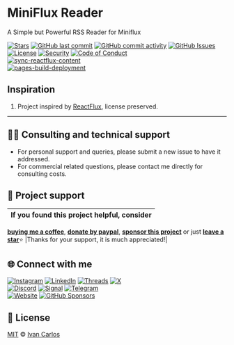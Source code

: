# MiniFlux Reader
A Simple but Powerful RSS Reader for Miniflux

<!-- buttons -->
[![Stars](https://img.shields.io/github/stars/ivancarlosti/minifluxreader?label=⭐%20Stars&color=gold&style=flat)](https://github.com/ivancarlosti/minifluxreader/stargazers)
[![GitHub last commit](https://img.shields.io/github/last-commit/ivancarlosti/minifluxreader?label=Last%20Commit)](https://github.com/ivancarlosti/minifluxreader/commits)
[![GitHub commit activity](https://img.shields.io/github/commit-activity/m/ivancarlosti/minifluxreader?label=Activity)](https://github.com/ivancarlosti/minifluxreader/pulse)
[![GitHub Issues](https://img.shields.io/github/issues/ivancarlosti/minifluxreader?label=Issues&color=orange)](https://github.com/ivancarlosti/minifluxreader/issues)  
[![License](https://img.shields.io/github/license/ivancarlosti/minifluxreader?label=License)](LICENSE)
[![Security](https://img.shields.io/badge/Security-View%20Here-purple)](https://github.com/ivancarlosti/minifluxreader/security)
[![Code of Conduct](https://img.shields.io/badge/Code%20of%20Conduct-1.4-4baaaa)](https://github.com/ivancarlosti/minifluxreader/tree/main?tab=coc-ov-file)  
[![sync-reactflux-content](https://github.com/ivancarlosti/minifluxreader/actions/workflows/sync-reactflux-content.yml/badge.svg)](https://github.com/ivancarlosti/minifluxreader/actions/workflows/sync-reactflux-content.yml)  
[![pages-build-deployment](https://github.com/ivancarlosti/minifluxreader/actions/workflows/pages/pages-build-deployment/badge.svg)](https://github.com/ivancarlosti/minifluxreader/actions/workflows/pages/pages-build-deployment)
<!-- endbuttons -->

## Inspiration
1. Project inspired by [ReactFlux](https://github.com/electh/ReactFlux/), license preserved.

<!-- footer -->
---

## 🧑‍💻 Consulting and technical support
* For personal support and queries, please submit a new issue to have it addressed.
* For commercial related questions, please contact me directly for consulting costs. 

## 🩷 Project support
| If you found this project helpful, consider |
| :---: |
[**buying me a coffee**][buymeacoffee], [**donate by paypal**][paypal], [**sponsor this project**][sponsor] or just [**leave a star**](../..)⭐
|Thanks for your support, it is much appreciated!|

## 🌐 Connect with me
[![Instagram](https://img.shields.io/badge/Instagram-@ivancarlos-E4405F)](https://instagram.com/ivancarlos)
[![LinkedIn](https://img.shields.io/badge/LinkedIn-@ivancarlos-0077B5)](https://www.linkedin.com/in/ivancarlos)
[![Threads](https://img.shields.io/badge/Threads-@ivancarlos-808080)](https://threads.net/@ivancarlos)
[![X](https://img.shields.io/badge/X-@ivancarlos-000000)](https://x.com/ivancarlos)  
[![Discord](https://img.shields.io/badge/Discord-@ivancarlos.me-5865F2)](https://discord.com/users/ivancarlos.me)
[![Signal](https://img.shields.io/badge/Signal-@ivancarlos.01-2592E9)](https://icc.gg/-signal)
[![Telegram](https://img.shields.io/badge/Telegram-@ivancarlos-26A5E4)](https://t.me/ivancarlos)  
[![Website](https://img.shields.io/badge/Website-ivancarlos.me-FF6B6B)](https://ivancarlos.me)
[![GitHub Sponsors](https://img.shields.io/github/sponsors/ivancarlosti?label=GitHub%20Sponsors&color=ffc0cb)][sponsor]

## 📃 License
[MIT](LICENSE) © [Ivan Carlos][ivancarlos]

[cc]: https://docs.github.com/en/communities/setting-up-your-project-for-healthy-contributions/adding-a-code-of-conduct-to-your-project
[contributing]: https://docs.github.com/en/articles/setting-guidelines-for-repository-contributors
[security]: https://docs.github.com/en/code-security/getting-started/adding-a-security-policy-to-your-repository
[support]: https://docs.github.com/en/articles/adding-support-resources-to-your-project
[it]: https://docs.github.com/en/communities/using-templates-to-encourage-useful-issues-and-pull-requests/configuring-issue-templates-for-your-repository#configuring-the-template-chooser
[prt]: https://docs.github.com/en/communities/using-templates-to-encourage-useful-issues-and-pull-requests/creating-a-pull-request-template-for-your-repository
[funding]: https://docs.github.com/en/articles/displaying-a-sponsor-button-in-your-repository
[ivancarlos]: https://ivancarlos.me
[buymeacoffee]: https://www.buymeacoffee.com/ivancarlos
[paypal]: https://icc.gg/donate
[sponsor]: https://github.com/sponsors/ivancarlosti
